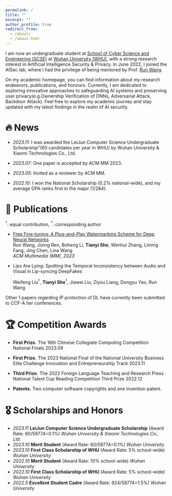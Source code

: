 ```yaml
---
permalink: /
title: ""
excerpt: ""
author_profile: true
redirect_from: 
  - /about/
  - /about.html
---
```


<span class='anchor' id='about-me'></span>

I am now an undergraduate student at [School of Cyber Science and Engineering (SCSE)](http://cse.whu.edu.cn/index.htm) at [Wuhan University (WHU)](https://www.whu.edu.cn/), with a strong research interest in Artificial Intelligence Security & Privacy. In June 2022, I joined the AISec lab, where I had the privilege of being mentored by Prof. [Run Wang](https://wangrun.github.io/). 

On my academic homepage, you can find information about my research endeavors, publications, and honours. Currently, I am dedicated to exploring innovative approaches to safeguarding AI systems and preserving user privacy(e.g.Ownership Verification of DNNs, Adversarial Attack, Backdoor Attack). Feel free to explore my academic journey and stay updated with my latest findings in the realm of AI security.



# 🔥 News

- *2023.11*: I was awarded the LeiJun Computer Science Undergraduate Scholarship"(60 candidates per year in WHU) by Wuhan University & Xiaomi Technologies Co., Ltd.

- *2023.07*: One paper is accepted by ACM MM 2023.

- *2023.05*: Invited as a reviewer by ACM MM.

- *2022.10*: I won the National Scholarship (0.2% national-wide), and my average GPA ranks first in the major (1/284).

  

# 📝 Publications 

$^\dagger$: equal contribution, $^*$: corresponding author

<!-- ## 🤖️ AI Security, Privacy & Intellectual Property (IP) Protection -->

- [Free Fine-tuning: A Plug-and-Play Watermarking Scheme for Deep Neural Networks](https://arxiv.org/abs/2210.07809)   
  Run Wang, Jixing Ren, Boheng Li, **Tianyi She**, Wenhui Zhang, Liming Fang, Jing Chen, Lina Wang  
  *ACM Multimedia (MM), 2023*

- Lips Are Lying: Spotting the Temporal Inconsistency between Audio and Visual in Lip-syncing DeepFakes  

  Weifeng Liu$^\dagger$, **Tianyi She**$^\dagger$, Jiawei Liu, Ziyou Liang, Dongyu Yao, Run Wang  

Other 1 papers regarding IP protection of DL have currently been submitted to CCF-A tier conferences.
<!-- ## 🖨️ Preprints & In Submission -->


# 🏆 Competition Awards

- **First Prize.** The 16th Chinese Collegiate Computing Competition National Finals  2023.09

- **First Prize.** The 2023 National Final of the National University Business Elite Challenge Innovation and Entrepreneurship Track 2023.11

- **Third Prize.** The 2022 Foreign Language Teaching and Research Press · National Talent Cup Reading Competition Third Prize 2022.12
  
- **Patents.** Two computer software copyrights and one invention patent.
  

# 🎖 Scholarships and Honors

- *2023.11* **LeiJun Computer Science Undergraduate Scholarship** (Award Rate: 60/59774=0.1%) *Wuhan University & Xiaomi Technologies Co., Ltd.*
- *2023.10* **Merit Student** (Award Rate: 60/59774=0.1%) *Wuhan University*
- *2023.10* **First Class Scholarship of WHU** (Award Rate: 5% school-wide) *Wuhan University* 
- *2022.10* **Merit Student**  (Award Rate: 10% school-wide) *Wuhan University* 
- *2022.10* **First Class Scholarship of WHU** (Award Rate: 5% school-wide) *Wuhan University* 
- *2022.5* **Excellent Student Cadre** (Award Rate: 924/59774=1.5%) *Wuhan University*
